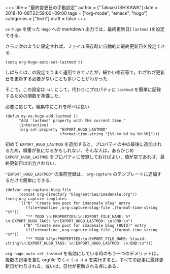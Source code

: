 +++
title = "最終変更日の手動設定"
author = ["Takaaki ISHIKAWA"]
date = 2018-10-08T22:59:00+09:00
tags = ["org-mode", "emacs", "hugo"]
categories = ["tech"]
draft = false
+++

`ox-hugo` を使った `Hugo` への markdown 出力では，最終更新日( `lastmod` )を設定できる．

さらに次のように設定すれば，ファイル保存時に自動的に最終更新日を設定できる．

```emacs-lisp
(setq org-hugo-auto-set-lastmod t)
```

しばらくはこの設定でうまく運用できていたが，細かい修正等で，わざわざ更新日を更新する必要がないことも多いことがわかった．

そこで，この設定は `nil` にして，代わりにプロパティに `lastmod` を簡単に記録するための関数を準備した．

必要に応じて，編集中にこれを呼べば良い．

```emacs-lisp
(defun my-ox-hugo-add-lastmod ()
      "Add `lastmod' property with the current time."
      (interactive)
      (org-set-property "EXPORT_HUGO_LASTMOD"
                        (format-time-string "[%Y-%m-%d %a %H:%M]")))
```

初めて `EXPORT_HUGO_LASTMOD` を追加すると，プロパティの中の最後に追加されるため，順番が気になるかもしれない．そんな人は，あらかじめ `EXPORT_HUGO_LASTMOD` をプロパティに登録しておけばよい．値が空であれば，最終更新日は出力されない．

`"EXPORT_HUGO_LASTMOD"` の事前登録は， `org-capture` のテンプレートに追加するだけで簡単にできる．

```emacs-lisp
(defvar org-capture-blog-file
      (concat org-directory "blog/entries/imadenale.org"))
(setq org-capture-templates
      `(("b" "Create new post for imadenale blog" entry
         (file+headline ,org-capture-blog-file ,(format-time-string "%Y"))
         "** TODO \n:PROPERTIES:\n:EXPORT_FILE_NAME: %?\n:EXPORT_HUGO_TAGS: \n:EXPORT_HUGO_LASTMOD: \n:END:\n")
        ("B" "Create new post for imadenale blog (UUID)" entry
         (file+headline ,org-capture-blog-file ,(format-time-string "%Y"))
         "** TODO %?\n:PROPERTIES:\n:EXPORT_FILE_NAME: %(uuid-string)\n:EXPORT_HUGO_TAGS: \n:EXPORT_HUGO_LASTMOD: \n:END:\n")))
```

`org-hugo-auto-set-lastmod` を有効にしている時のもう一つのデメリットは，複数の記事を含む orgfile で `C-c C-e H A` を実行すると，すべての記事に最終更新日が付与される，或いは，日付が更新される点にある．
